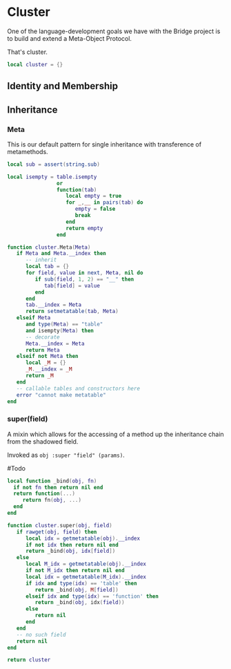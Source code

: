# Cluster


One of the language\-development goals we have with the Bridge project is to
build and extend a Meta\-Object Protocol\.

That's cluster\.

```lua
local cluster = {}
```


## Identity and Membership


## Inheritance


### Meta

This is our default pattern for single inheritance with transference of
metamethods\.

```lua
local sub = assert(string.sub)

local isempty = table.isempty
                or
                function(tab)
                   local empty = true
                   for _,__ in pairs(tab) do
                      empty = false
                      break
                   end
                   return empty
                end

function cluster.Meta(Meta)
   if Meta and Meta.__index then
      -- inherit
      local tab = {}
      for field, value in next, Meta, nil do
         if sub(field, 1, 2) == "__" then
            tab[field] = value
         end
      end
      tab.__index = Meta
      return setmetatable(tab, Meta)
   elseif Meta
      and type(Meta) == "table"
      and isempty(Meta) then
      -- decorate
      Meta.__index = Meta
      return Meta
   elseif not Meta then
      local _M = {}
      _M.__index = _M
      return _M
   end
   -- callable tables and constructors here
   error "cannot make metatable"
end
```


### super\(field\)

  A mixin which allows for the accessing of a method up the inheritance chain
from the shadowed field\.

Invoked as `obj :super "field" (params)`\.

\#Todo

```lua
local function _bind(obj, fn)
  if not fn then return nil end
  return function(...)
     return fn(obj, ...)
  end
end

function cluster.super(obj, field)
   if rawget(obj, field) then
      local idx = getmetatable(obj).__index
      if not idx then return nil end
      return _bind(obj, idx[field])
   else
      local M_idx = getmetatable(obj).__index
      if not M_idx then return nil end
      local idx = getmetatable(M_idx).__index
      if idx and type(idx) == 'table' then
         return _bind(obj, M[field])
      elseif idx and type(idx) == 'function' then
         return _bind(obj, idx(field))
      else
         return nil
      end
   end
   -- no such field
   return nil
end
```

```lua
return cluster
```
